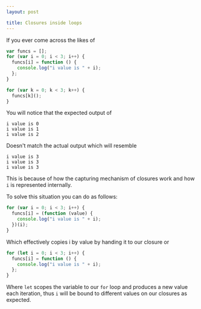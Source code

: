 ```yaml
---
layout: post

title: Closures inside loops
---
```


If you ever come across the likes of

```javascript
var funcs = [];
for (var i = 0; i < 3; i++) {
  funcs[i] = function () {
    console.log("i value is " + i);
  };
}

for (var k = 0; k < 3; k++) {
  funcs[k]();
}
```

You will notice that the expected output of

```
i value is 0
i value is 1
i value is 2
```

Doesn't match the actual output which will resemble

```
i value is 3
i value is 3
i value is 3
```

This is because of how the capturing mechanism of closures work and how `i` is represented internally.

To solve this situation you can do as follows:

```javascript
for (var i = 0; i < 3; i++) {
  funcs[i] = (function (value) {
    console.log("i value is " + i);
  })(i);
}
```

Which effectively copies i by value by handing it to our closure or

```javascript
for (let i = 0; i < 3; i++) {
  funcs[i] = function () {
    console.log("i value is " + i);
  };
}
```

Where `let` scopes the variable to our `for` loop and produces a new value each iteration, thus `i` will be bound to different values on our closures as expected.
